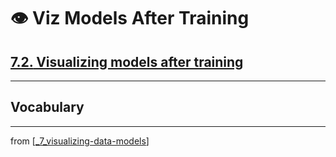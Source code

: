 # 👁 Viz Models After Training

## [**7.2.** Visualizing models after training](https://livebook.manning.com/book/deep-learning-with-javascript/chapter-7/81)

---

## **Vocabulary**

---
from [[_7_visualizing-data-models]]

[//begin]: # "Autogenerated link references for markdown compatibility"
[_7_visualizing-data-models]: ../_7_visualizing-data-models.md "👁 Viz Data & Models"
[//end]: # "Autogenerated link references"
